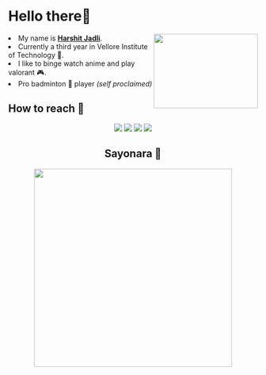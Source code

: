 <!--
**greywolff711/greywolff711** is a ✨ _special_ ✨ repository because its `README.md` (this file) appears on your GitHub profile.

Here are some ideas to get you started:

- 🔭 I’m currently working on ...
- 🌱 I’m currently learning ...
- 👯 I’m looking to collaborate on ...
- 🤔 I’m looking for help with ...
- 💬 Ask me about ...
- 📫 How to reach me: ...
- 😄 Pronouns: ...
- ⚡ Fun fact: ...
-->
<!--Myself-->
<h1>Hello there👀</h1>
<p><img align=right src="https://external-content.duckduckgo.com/iu/?u=https%3A%2F%2Fpa1.narvii.com%2F7063%2Ff1df36bc538b831c2796c1df6a2e21cca6a99775r1-500-281_hq.gif&f=1&nofb=1" width=210 height=150>
<li>My name is <strong><a href="https://www.youtube.com/watch?v=dQw4w9WgXcQ">Harshit Jadli</a></strong>.</li>
<li>Currently a third year in Vellore Institute of Technology 🏫.</li>
<li>I like to binge watch  anime and play valorant 🎮.</li>
<li>Pro badminton 🏸 player <i>(self proclaimed)</i></li></p>
<!--Contact-->
<h2>How to reach 🤙</h2>
<p align=center>
<img src="https://img.shields.io/badge/Gmail-D14836?style=for-the-badge&logo=gmail&logoColor=white">
<a><img src="https://img.shields.io/badge/Discord-7289DA?style=for-the-badge&logo=discord&logoColor=white"></a>
<img src="https://img.shields.io/badge/Instagram-E4405F?style=for-the-badge&logo=instagram&logoColor=white">
<img src="https://img.shields.io/badge/Myanimelist-2E51A2?style=for-the-badge&logo=myanimelist&logoColor=white">

</p>
<!--Bye bye-->
<h2 align=center>Sayonara 👋</h2>
<p align=center><img align=center src="https://external-content.duckduckgo.com/iu/?u=http%3A%2F%2F38.media.tumblr.com%2Fdd2a6b14392174632e1c7016da269c2f%2Ftumblr_nlti0gtqhv1sh40dxo1_1280.gif&f=1&nofb=1" width=400></p>

